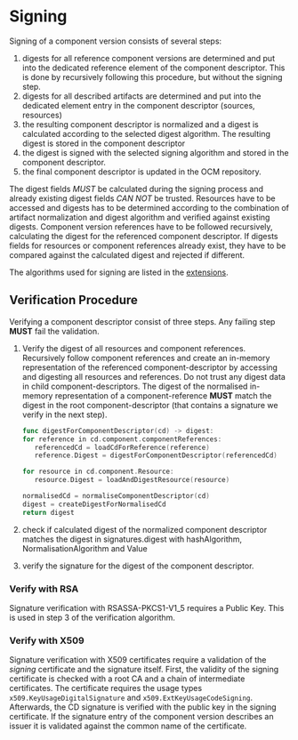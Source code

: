 # Signing

Signing of a component version consists of several steps:

1. digests for all reference component versions are determined and put
   into the dedicated reference element of the component descriptor.
   This is done by recursively following this procedure, but without the signing step.
2. digests for all described artifacts are determined and put into the dedicated
   element entry in the component descriptor (sources, resources)
3. the resulting component descriptor is normalized
   and a digest is calculated according to the selected digest algorithm. The resulting
   digest is stored in the component descriptor
4. the digest is signed with the selected signing algorithm and stored in the
   component descriptor.
5. the final component descriptor is updated in the OCM repository.

The digest fields *MUST* be calculated during the signing process and already existing
digest fields *CAN NOT* be trusted. Resources have to be accessed and
digests has to be determined according to the combination of artifact
normalization and digest algorithm and verified against existing digests.
Component version references have to be followed recursively, calculating the
digest for the referenced component descriptor. If digests fields for resources or
component references already exist, they have to be compared against
the calculated digest and rejected if different.

The algorithms used for signing are listed in the [extensions](../04-extensions/04-algorithms/README.md#signature-algorithms).

## Verification Procedure

Verifying a component descriptor consist of three steps. Any failing step
**MUST** fail the validation.

1. Verify the digest of all resources and component references. Recursively follow component references and create an in-memory representation of the referenced component-descriptor by accessing and digesting all resources and references. Do not trust any digest data in child component-descriptors. The digest of the normalised in-memory representation of a component-reference **MUST** match the digest in the root component-descriptor (that contains a signature we verify in the next step).

   ```go
   func digestForComponentDescriptor(cd) -> digest:
   for reference in cd.component.componentReferences:
      referencedCd = loadCdForReference(reference)
      reference.Digest = digestForComponentDescriptor(referencedCd)

   for resource in cd.component.Resource:
      resource.Digest = loadAndDigestResource(resource)

   normalisedCd = normaliseComponentDescriptor(cd)
   digest = createDigestForNormalisedCd
   return digest
   ```

2. check if calculated digest of the normalized component descriptor matches the
   digest in signatures.digest with hashAlgorithm, NormalisationAlgorithm and Value
3. verify the signature for the digest of the component descriptor.

### Verify with RSA

Signature verification with RSASSA-PKCS1-V1_5 requires a Public Key. This is used in step 3 of the
verification algorithm.

### Verify with X509

Signature verification with X509 certificates require a validation of the
*signing* certificate and the signature itself. First, the validity of the
signing certificate is checked with a root CA and a chain of intermediate
certificates. The certificate requires the usage types `x509.KeyUsageDigitalSignature` and
`x509.ExtKeyUsageCodeSigning`. Afterwards, the CD signature is verified with the public key in
the signing certificate. If the signature entry of the component version describes an issuer it is
validated against the common name of the certificate.
